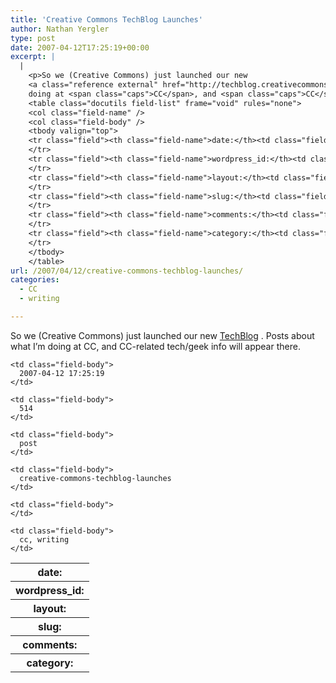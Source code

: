 ```yaml
---
title: 'Creative Commons TechBlog Launches'
author: Nathan Yergler
type: post
date: 2007-04-12T17:25:19+00:00
excerpt: |
  |
    <p>So we (Creative Commons) just launched our new
    <a class="reference external" href="http://techblog.creativecommons.org">TechBlog</a>. Posts about what I’m
    doing at <span class="caps">CC</span>, and <span class="caps">CC</span>-related tech/geek info will appear there.</p>
    <table class="docutils field-list" frame="void" rules="none">
    <col class="field-name" />
    <col class="field-body" />
    <tbody valign="top">
    <tr class="field"><th class="field-name">date:</th><td class="field-body">2007-04-12 17:25:19</td>
    </tr>
    <tr class="field"><th class="field-name">wordpress_id:</th><td class="field-body">514</td>
    </tr>
    <tr class="field"><th class="field-name">layout:</th><td class="field-body">post</td>
    </tr>
    <tr class="field"><th class="field-name">slug:</th><td class="field-body">creative-commons-techblog-launches</td>
    </tr>
    <tr class="field"><th class="field-name">comments:</th><td class="field-body"></td>
    </tr>
    <tr class="field"><th class="field-name">category:</th><td class="field-body">cc, writing</td>
    </tr>
    </tbody>
    </table>
url: /2007/04/12/creative-commons-techblog-launches/
categories:
  - CC
  - writing

---
```

So we (Creative Commons) just launched our new [TechBlog][1] . Posts about what I’m doing at <span class="caps">CC</span>, and <span class="caps">CC</span>-related tech/geek info will appear there.

<table class="docutils field-list" frame="void" rules="none">
  <col class="field-name" /> <col class="field-body" /> <tr class="field">
    <th class="field-name">
      date:
    </th>

    <td class="field-body">
      2007-04-12 17:25:19
    </td>
  </tr>

  <tr class="field">
    <th class="field-name">
      wordpress_id:
    </th>

    <td class="field-body">
      514
    </td>
  </tr>

  <tr class="field">
    <th class="field-name">
      layout:
    </th>

    <td class="field-body">
      post
    </td>
  </tr>

  <tr class="field">
    <th class="field-name">
      slug:
    </th>

    <td class="field-body">
      creative-commons-techblog-launches
    </td>
  </tr>

  <tr class="field">
    <th class="field-name">
      comments:
    </th>

    <td class="field-body">
    </td>
  </tr>

  <tr class="field">
    <th class="field-name">
      category:
    </th>

    <td class="field-body">
      cc, writing
    </td>
  </tr>
</table>

 [1]: http://techblog.creativecommons.org